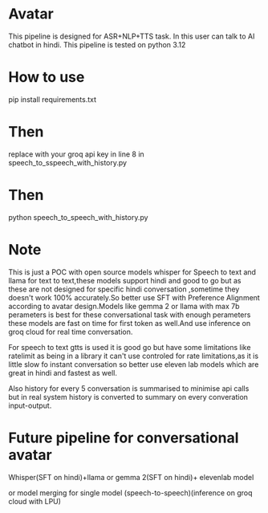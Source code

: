 # Avatar
This pipeline is designed for ASR+NLP+TTS task.
In this user can talk to AI chatbot in hindi.
This pipeline is tested on python 3.12

# How to use

pip install requirements.txt

# Then
replace with your groq api key in line 8 in speech_to_sspeech_with_history.py

# Then
python speech_to_speech_with_history.py

# Note
This is just a POC with open source models whisper for Speech to text and llama for text to text,these models support hindi and good to go but as these are not designed for specific hindi conversation ,sometime they doesn't work 100% accurately.So better use SFT with Preference
Alignment according to avatar design.Models like gemma 2 or llama with max 7b perameters is best for these conversational task with enough perameters these models are fast on time for first token as well.And use inference on groq cloud for real time conversation.

For speech to text gtts is used it is good go but have some limitations like ratelimit as being in a library it can't use controled for rate limitations,as it is little slow fo instant conversation so better use eleven lab models which are great in hindi and fastest as well.

Also history for every 5 conversation is summarised to minimise api calls but in real system history is converted to summary on every converation input-output.


# Future pipeline for conversational avatar
Whisper(SFT on hindi)+llama or gemma 2(SFT on hindi)+ elevenlab model

or 
model merging for single model (speech-to-speech)(inference on groq cloud with LPU)


